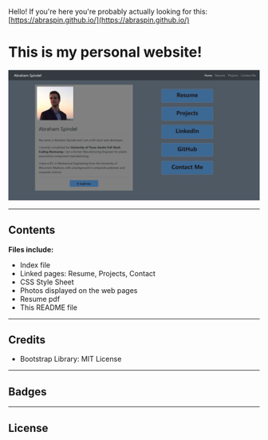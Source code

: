 Hello! If you're here you're probably actually looking for this:
[https://abraspin.github.io/](https://abraspin.github.io/)



# This is my personal website!


![Screenshot of deployed app](./assets/images/Bio-Home-Snip.png)


---

## Contents
**Files include:**
* Index file
* Linked pages: Resume, Projects, Contact
* CSS Style Sheet
* Photos displayed on the web pages
* Resume pdf
* This README file

---

## Credits
* Bootstrap Library: MIT License
---

## Badges

---

## License
